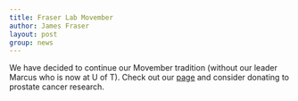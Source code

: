 ```yaml
---
title: Fraser Lab Movember
author: James Fraser
layout: post
group: news
---
```

We have decided to continue our Movember tradition (without our leader Marcus who is now at U of T). Check out our [page](http://us.movember.com/mospace/5146077) and consider donating to prostate cancer research.